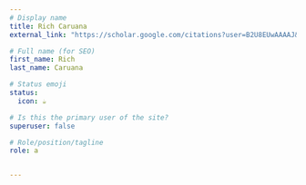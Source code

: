 ```yaml
---
# Display name
title: Rich Caruana
external_link: "https://scholar.google.com/citations?user=B2U8EUwAAAAJ&hl=en"

# Full name (for SEO)
first_name: Rich
last_name: Caruana

# Status emoji
status:
  icon: ☕️

# Is this the primary user of the site?
superuser: false

# Role/position/tagline
role: a


---
```

